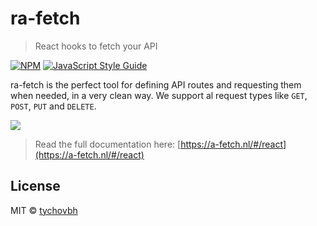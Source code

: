 # ra-fetch

> React hooks to fetch your API

[![NPM](https://img.shields.io/npm/v/ra-fetch.svg)](https://www.npmjs.com/package/ra-fetch) [![JavaScript Style Guide](https://img.shields.io/badge/code_style-standard-brightgreen.svg)](https://standardjs.com)

ra-fetch is the perfect tool for defining API routes and requesting them when needed, in a very clean way. We support al request types like `GET`, `POST`, `PUT` and `DELETE`.

<img src="https://a-fetch.nl/img/ra-fetch.png" />

>Read the full documentation here: [https://a-fetch.nl/#/react](https://a-fetch.nl/#/react)

## License

MIT © [tychovbh](https://github.com/tychovbh)
